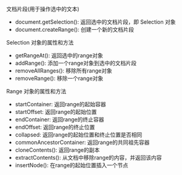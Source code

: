文档片段(用于操作选中的文本)

- document.getSelection(): 返回选中的文档片段，即 Selection 对象
- document.createRange(): 创建一个新的文档片段


Selection 对象的属性和方法
- getRangeAt(): 返回选中的range对象
- addRange(): 添加一个range对象到选中的文档片段
- removeAllRanges(): 移除所有range对象
- removeRange(): 移除一个range对象


Range 对象的属性和方法
- startContainer: 返回range的起始容器
- startOffset: 返回range的起始位置
- endContainer: 返回range的终止容器
- endOffset: 返回range的终止位置
- collapsed: 返回range的起始位置和终止位置是否相同
- commonAncestorContainer: 返回range的共同祖先容器
- cloneContents(): 返回range的副本
- extractContents(): 从文档中移除range的内容，并返回该内容
- insertNode(): 在range的起始位置插入一个节点
